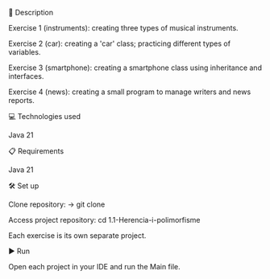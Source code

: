 📄 Description


Exercise 1 (instruments): creating three types of musical instruments.

Exercise 2 (car): creating a 'car' class; practicing different types of variables.

Exercise 3 (smartphone): creating a smartphone class using inheritance and interfaces.

Exercise 4 (news): creating a small program to manage writers and news reports.



💻 Technologies used


Java 21


📋 Requirements


Java 21


🛠️ Set up


Clone repository: -> git clone

Access project repository: cd 1.1-Herencia-i-polimorfisme

Each exercise is its own separate project.


▶️ Run


Open each project in your IDE and run the Main file.

